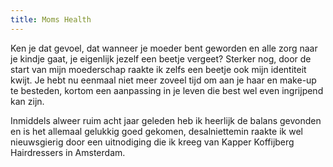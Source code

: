```yaml
---
title: Moms Health
---
```



Ken je dat gevoel, dat wanneer je moeder bent geworden en alle zorg naar je kindje gaat, je eigenlijk jezelf een beetje vergeet? Sterker nog, door de start van mijn moederschap raakte ik zelfs een beetje ook mijn identiteit kwijt. Je hebt nu eenmaal niet meer zoveel tijd om aan je haar en make-up te besteden, kortom een aanpassing in je leven die best wel even ingrijpend kan zijn.

Inmiddels alweer ruim acht jaar geleden heb ik heerlijk de balans gevonden en is het allemaal gelukkig goed gekomen, desalniettemin raakte ik wel nieuwsgierig door een uitnodiging die ik kreeg van Kapper Koffijberg Hairdressers in Amsterdam.